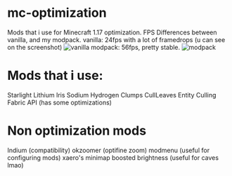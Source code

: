# mc-optimization
Mods that i use for Minecraft 1.17 optimization.
FPS Differences between vanilla, and my modpack.
vanilla: 24fps with a lot of framedrops (u can see on the screenshot)
![vanilla](https://i.imgur.com/0PHXdcu.png)
modpack: 56fps, pretty stable.
![modpack](https://i.imgur.com/71JFjDH.png)

# Mods that i use:

Starlight
Lithium
Iris 
Sodium
Hydrogen
Clumps
CullLeaves
Entity Culling
Fabric API (has some optimizations)

# Non optimization mods 
Indium (compatibility)
okzoomer (optifine zoom)
modmenu (useful for configuring mods)
xaero's minimap
boosted brightness (useful for caves lmao)

